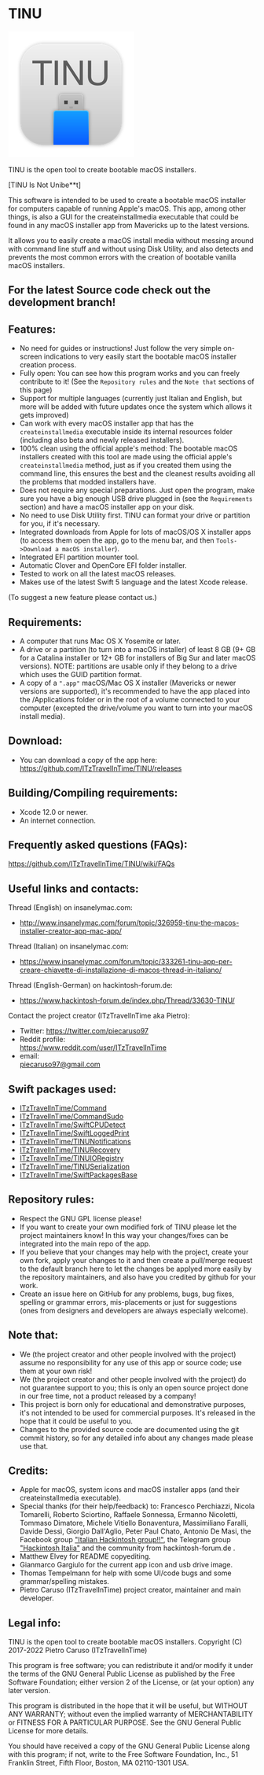 # TINU

![AppIcon](./TINU/Screenshots/AppIcon.png)

TINU is the open tool to create bootable macOS installers.

[TINU Is Not Unibe**t]

This software is intended to be used to create a bootable macOS installer for computers capable of running Apple's macOS. This app, among other things, is also a GUI for the createinstallmedia executable that could be found in any macOS installer app from Mavericks up to the latest versions.

It allows you to easily create a macOS install media without messing around with command line stuff and without using Disk Utility, and also detects and prevents the most common errors with the creation of bootable vanilla macOS installers.

## For the latest Source code check out the development branch!

## Features:
- No need for guides or instructions! Just follow the very simple on-screen indications to very easily start the bootable macOS installer creation process.
- Fully open: You can see how this program works and you can freely contribute to it! (See the `Repository rules` and the `Note that` sections of this page)
- Support for multiple languages (currently just Italian and English, but more will be added with future updates once the system which allows it gets improved)
- Can work with every macOS installer app that has the `createinstallmedia` executable inside its internal resources folder (including also beta and newly released installers).
- 100% clean using the official apple's method: The bootable macOS installers created with this tool are made using the official apple's `createinstallmedia` method, just as if you created them using the command line, this ensures the best and the cleanest results avoiding all the problems that modded installers have.
- Does not require any special preparations. Just open the program, make sure you have a big enough USB drive plugged in (see the `Requirements` section) and have a macOS installer app on your disk.
- No need to use Disk Utility first. TINU can format your drive or partition for you, if it's necessary.
- Integrated downloads from Apple for lots of macOS/OS X installer apps (to access them open the app, go to the menu bar, and then `Tools->Download a macOS installer`).
- Integrated EFI partition mounter tool.
- Automatic Clover and OpenCore EFI folder installer.
- Tested to work on all the latest macOS releases.
- Makes use of the latest Swift 5 language and the latest Xcode release.

 (To suggest a new feature please contact us.)

## Requirements:
- A computer that runs Mac OS X Yosemite or later.
- A drive or a partition (to turn into a macOS installer) of least 8 GB (9+ GB for a Catalina installer or 12+ GB for installers of Big Sur and later macOS versions).
	NOTE: partitions are usable only if they belong to a drive which uses the GUID partition format.
- A copy of a `".app"` macOS/Mac OS X installer (Mavericks or newer versions are supported), it's recommended to have the app placed into the /Applications folder or in the root of a volume connected to your computer (excepted the drive/volume you want to turn into your macOS install media).

## Download:
- You can download a copy of the app here: https://github.com/ITzTravelInTime/TINU/releases

## Building/Compiling requirements: 
- Xcode 12.0 or newer.
- An internet connection.

## Frequently asked questions (FAQs):
https://github.com/ITzTravelInTime/TINU/wiki/FAQs

## Useful links and contacts:
Thread (English) on insanelymac.com:
- http://www.insanelymac.com/forum/topic/326959-tinu-the-macos-installer-creator-app-mac-app/

Thread (Italian) on insanelymac.com:
- https://www.insanelymac.com/forum/topic/333261-tinu-app-per-creare-chiavette-di-installazione-di-macos-thread-in-italiano/

Thread (English-German) on hackintosh-forum.de:
- https://www.hackintosh-forum.de/index.php/Thread/33630-TINU/ 

Contact the project creator (ITzTravelInTime aka Pietro):
- Twitter:
    https://twitter.com/piecaruso97
- Reddit profile:          
    https://www.reddit.com/user/ITzTravelInTime
- email:                  
    piecaruso97@gmail.com
    
## Swift packages used:

- [ITzTravelInTime/Command](https://github.com/ITzTravelInTime/Command)
- [ITzTravelInTime/CommandSudo](https://github.com/ITzTravelInTime/CommandSudo)
- [ITzTravelInTime/SwiftCPUDetect](https://github.com/ITzTravelInTime/SwiftCPUDetect)
- [ITzTravelInTime/SwiftLoggedPrint](https://github.com/ITzTravelInTime/SwiftLoggedPrint)
- [ITzTravelInTime/TINUNotifications](https://github.com/ITzTravelInTime/TINUNotifications)
- [ITzTravelInTime/TINURecovery](https://github.com/ITzTravelInTime/TINURecovery)
- [ITzTravelInTime/TINUIORegistry](https://github.com/ITzTravelInTime/TINUIORegistry)
- [ITzTravelInTime/TINUSerialization](https://github.com/ITzTravelInTime/TINUSerialization)
- [ITzTravelInTime/SwiftPackagesBase](https://github.com/ITzTravelInTime/SwiftPackagesBase)

## Repository rules:
- Respect the GNU GPL license please!
- If you want to create your own modified fork of TINU please let the project maintainers know! In this way your changes/fixes can be integrated into the main repo of the app.
- If you believe that your changes may help with the project, create your own fork, apply your changes to it and then create a pull/merge request to the default branch here to let the changes be applyed more easily by the repository maintainers, and also have you credited by github for your work.
- Create an issue here on GitHub for any problems, bugs, bug fixes, spelling or grammar errors, mis-placements or just for suggestions (ones from designers and developers are always especially welcome).

## Note that:
- We (the project creator and other people involved with the project) assume no responsibility for any use of this app or source code; use them at your own risk!
- We (the project creator and other people involved with the project) do not guarantee support to you; this is only an open source project done in our free time, not a product released by a company!
- This project is born only for educational and demonstrative purposes, it's not intended to be used for commercial purposes. It's released in the hope that it could be useful to you.
- Changes to the provided source code are documented using the git commit history, so for any detailed info about any changes made please use that.

## Credits:
- Apple for macOS, system icons and macOS installer apps (and their createinstallmedia executable).
- Special thanks (for their help/feedback) to:
Francesco Perchiazzi, Nicola Tomarelli, Roberto Sciortino, Raffaele Sonnessa, Ermanno Nicoletti, Tommaso Dimatore, Michele Vitiello Bonaventura, Massimiliano Faralli, Davide Dessì, Giorgio Dall'Aglio, Peter Paul Chato, Antonio De Masi, the Facebook group ["Italian Hackintosh group!!"](https://www.facebook.com/groups/Italia.hackintosh/), the Telegram group ["Hackintosh Italia"](https://t.me/Hackintoshitalia) and the community from hackintosh-forum.de .
- Matthew Elvey for README copyediting.
- Gianmarco Gargiulo for the current app icon and usb drive image.
- Thomas Tempelmann for help with some UI/code bugs and some grammar/spelling mistakes.
- Pietro Caruso (ITzTravelInTime) project creator, maintainer and main developer.

## Legal info:
TINU is the open tool to create bootable macOS installers.
Copyright (C) 2017-2022 Pietro Caruso (ITzTravelInTime)

This program is free software; you can redistribute it and/or modify
it under the terms of the GNU General Public License as published by
the Free Software Foundation; either version 2 of the License, or
(at your option) any later version.

This program is distributed in the hope that it will be useful,
but WITHOUT ANY WARRANTY; without even the implied warranty of
MERCHANTABILITY or FITNESS FOR A PARTICULAR PURPOSE. See the
GNU General Public License for more details.

You should have received a copy of the GNU General Public License along
with this program; if not, write to the Free Software Foundation, Inc.,
51 Franklin Street, Fifth Floor, Boston, MA 02110-1301 USA.
